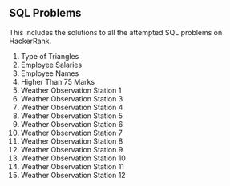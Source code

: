 ## SQL Problems

This includes the solutions to all the attempted SQL problems on HackerRank. 

1. Type of Triangles
2. Employee Salaries
3. Employee Names
4. Higher Than 75 Marks
5. Weather Observation Station 1
6. Weather Observation Station 3
7. Weather Observation Station 4
8. Weather Observation Station 5
9. Weather Observation Station 6
10. Weather Observation Station 7
11. Weather Observation Station 8
12. Weather Observation Station 9
13. Weather Observation Station 10
14. Weather Observation Station 11
15. Weather Observation Station 12
